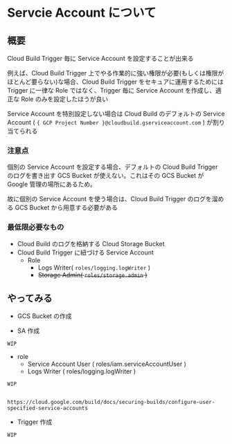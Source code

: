 # Servcie Account について

## 概要

Cloud Build Trigger 毎に Service Account を設定することが出来る

例えば、Cloud Build Trigger 上でやる作業的に強い権限が必要(もしくは権限がほとんど要らない)な場合、Cloud Build Trigger をセキュアに運用するためには Trigger に一律な Role ではなく、Trigger 毎に Service Account を作成し、適正な Role のみを設定したほうが良い

Service Account を特別設定しない場合は Cloud Build のデフォルトの Service Account ( `{ GCP Project Number }@cloudbuild.gserviceaccount.com` ) が割り当てられる

### 注意点

個別の Service Account を設定する場合、デフォルトの Cloud Build Trigger のログを書き出す GCS Bucket が使えない。これはその GCS Bucket が Google 管理の場所にあるため。

故に個別の Service Account を使う場合は、Cloud Build Trigger のログを溜める GCS Bucket から用意する必要がある

### 最低限必要なもの

+ Cloud Build のログを格納する Cloud Storage Bucket
+ Cloud Build Trigger に紐づける Service Account
  + Role
    + Logs Writer( `roles/logging.logWriter` )
    + ~~Storage Admin( `roles/storage.admin` )~~



## やってみる

+ GCS Bucket の作成


+ SA 作成

```
WIP
```

+ role
  + Service Account User ( roles/iam.serviceAccountUser ) 
  + Logs Writer ( roles/logging.logWriter )


```
WIP


https://cloud.google.com/build/docs/securing-builds/configure-user-specified-service-accounts
```


+ Trigger 作成

```
WIP
```
